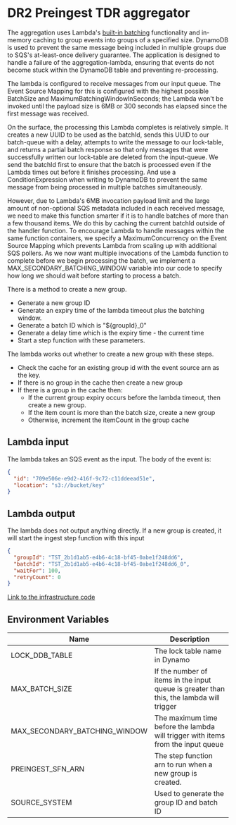 # DR2 Preingest TDR aggregator

The aggregation uses Lambda's [built-in batching](https://aws.amazon.com/about-aws/whats-new/2020/11/aws-lambda-now-supports-batch-windows-of-up-to-5-minutes-for-functions/) functionality and in-memory caching to group events into groups of a specified size. 
DynamoDB is used to prevent the same message being included in multiple groups due to SQS's at-least-once delivery guarantee. 
The application is designed to handle a failure of the aggregation-lambda, ensuring that events do not become stuck within the DynamoDB table and preventing re-processing.

The lambda is configured to receive messages from our input queue. The Event Source Mapping for this is configured with the highest possible BatchSize and MaximumBatchingWindowInSeconds; the Lambda won't be invoked until the payload size is 6MB or 300 seconds has elapsed since the first message was received.

On the surface, the processing this Lambda completes is relatively simple. It creates a new UUID to be used as the batchId, sends this UUID to our batch-queue with a delay, attempts to write the message to our lock-table, and returns a partial batch response so that only messages that were successfully written our lock-table are deleted from the input-queue. We send the batchId first to ensure that the batch is processed even if the Lambda times out before it finishes processing. 
And use a ConditionExpression when writing to DynamoDB to prevent the same message from being processed in multiple batches simultaneously.

However, due to Lambda's 6MB invocation payload limit and the large amount of non-optional SQS metadata included in each received message, we need to make this function smarter if it is to handle batches of more than a few thousand items. 
We do this by caching the current batchId outside of the handler function. To encourage Lambda to handle messages within the same function containers, we specify a MaximumConcurrency on the Event Source Mapping which prevents Lambda from scaling up with additional SQS pollers. As we now want multiple invocations of the Lambda function to complete before we begin processing the batch, we implement a MAX_SECONDARY_BATCHING_WINDOW variable into our code to specify how long we should wait before starting to process a batch.

There is a method to create a new group.
* Generate a new group ID 
* Generate an expiry time of the lambda timeout plus the batching window.
* Generate a batch ID which is "${groupId}_0"
* Generate a delay time which is the expiry time - the current time
* Start a step function with these parameters.

The lambda works out whether to create a new group with these steps.

* Check the cache for an existing group id with the event source arn as the key.
* If there is no group in the cache then create a new group
* If there is a group in the cache then:
  * If the current group expiry occurs before the lambda timeout, then create a new group.
  * If the item count is more than the batch size, create a new group
  * Otherwise, increment the itemCount in the group cache

## Lambda input

The lambda takes an SQS event as the input. The body of the event is:

```json
{
  "id": "709e506e-e9d2-416f-9c72-c11ddeead51e",
  "location": "s3://bucket/key"
}
```

## Lambda output

The lambda does not output anything directly. If a new group is created, it will start the ingest step function with
this input

```json
{
  "groupId": "TST_2b1d1ab5-e4b6-4c18-bf45-0abe1f248dd6",
  "batchId": "TST_2b1d1ab5-e4b6-4c18-bf45-0abe1f248dd6_0",
  "waitFor": 100,
  "retryCount": 0
}
```

[Link to the infrastructure code](https://github.com/nationalarchives/dr2-terraform-environments)

## Environment Variables

| Name                          | Description                                                                             |
|-------------------------------|-----------------------------------------------------------------------------------------|
| LOCK_DDB_TABLE                | The lock table name in Dynamo                                                           |
| MAX_BATCH_SIZE                | If the number of items in the input queue is greater than this, the lambda will trigger |
| MAX_SECONDARY_BATCHING_WINDOW | The maximum time before the lambda will trigger with items from the input queue         |
| PREINGEST_SFN_ARN             | The step function arn to run when a new group is created.                               |
| SOURCE_SYSTEM                 | Used to generate the group ID and batch ID                                              |